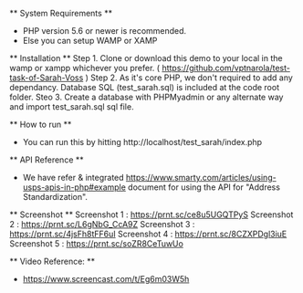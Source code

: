** System Requirements **
- PHP version 5.6 or newer is recommended.
- Else you can setup WAMP or XAMP  

** Installation **
Step 1. Clone or download this demo to your local in the wamp or xampp whichever you prefer. ( https://github.com/vptnarola/test-task-of-Sarah-Voss )
Step 2. As it's core PHP, we don't required to add any dependancy. Database SQL (test_sarah.sql) is included at the code root folder. 
Steo 3. Create a database with PHPMyadmin or any alternate way and import test_sarah.sql sql file.

** How to run **
- You can run this by hitting http://localhost/test_sarah/index.php

** API Reference **
- We have refer & integrated https://www.smarty.com/articles/using-usps-apis-in-php#example document for using the API for "Address Standardization".

** Screenshot **
Screenshot 1 : https://prnt.sc/ce8u5UGQTPyS
Screenshot 2 : https://prnt.sc/L6gNbG_CcA9Z
Screenshot 3 : https://prnt.sc/4jsFh8tFF6uI
Screenshot 4 : https://prnt.sc/8CZXPDgl3iuE
Screenshot 5 : https://prnt.sc/soZR8CeTuwUo

** Video Reference: **
- https://www.screencast.com/t/Eg6m03W5h